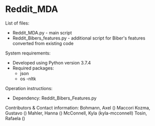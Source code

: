 # Reddit_MDA

List of files:
- Reddit_MDA.py - main script
- Reddit_Bibers_features.py - additional script for Biber's features converted from existing code

System requirements: 
- Developed using Python version 3.7.4
- Required packages:
  - json
  - os
  -nltk

Operation instructions:
- Dependency: Reddit_Bibers_Features.py

Contributors & Contact information:
Bohmann, Axel ()
Maccori Kozma, Gustavo ()
Mahler, Hanna ()
McConnell, Kyla (kyla-mcconnell)
Tosin, Rafaela ()
